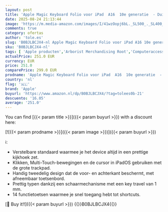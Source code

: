 ```yaml
---
layout: post
title: 'Apple Magic Keyboard Folio voor iPad  A16  10e generatie  - Duits '
date: 2025-08-24 21:13:44
image: 'https://m.media-amazon.com/images/I/41wzOopj6bL._SL500_._SL400_.jpg'
comments: true
category: ofertas
author: 'tole.es'
slug: 'B0BJLBCJX4-nl Apple Magic Keyboard Folio voor iPad A16 10e generatie -...'
sku: 'B0BJLBCJX4-nl'
tags: [ 'Apple producten','Arborist Merchandising Root','Computeraccessoires','Computers, onderdelen & accessoires','Elektronica','Self Service','Special Features Stores','Tabletaccessoires','Tassen, koffers & sleeves voor tablets','Toetsenbordhoezen voor tablets','apple','be0c145d-645e-47ab-b638-53e8112e3d67_0','be0c145d-645e-47ab-b638-53e8112e3d67_2801','🇳🇱', ]
actualPrice: 251.0 EUR
currency: EUR
price: 251.0
comparePrice: 299.0 EUR
prodname: 'Apple Magic Keyboard Folio voor iPad  A16  10e generatie  - Duits '
country: 'nl'
flag: '🇳🇱'
brand: 'Apple'
buyurl: 'https://www.amazon.nl/dp/B0BJLBCJX4/?tag=tolees0b-21'
descuento: '16.05'
average: '251.0'
---
```


You can find [{{< param title >}}]({{< param buyurl >}}) with a discount here:

[![{{< param prodname >}}]({{< param image >}})]({{< param buyurl >}})

ℹ️:

- Verstelbare standaard waarmee je het device altijd in een prettige kijkhoek zet.
- Klikken, Multi-Touch-bewegingen en de cursor in iPadOS gebruiken met de grote trackpad.
- Handig tweedelig design dat de voor- en achterkant beschermt, met afneembaar toetsenbord.
- Prettig typen dankzij een schaarmechanisme met een key travel van 1 mm.
- 14 functietoetsen waarmee je snel toegang hebt tot shortcuts.

[🛒 Buy it!!]({{< param buyurl >}})
{{<world>}}B0BJLBCJX4{{</world>}}
